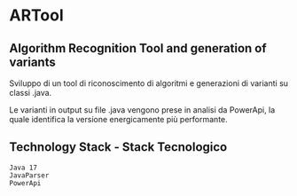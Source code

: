 # ARTool
## Algorithm Recognition Tool and generation of variants
Sviluppo di un tool di riconoscimento di algoritmi e generazioni di varianti su classi .java.

Le varianti in output su file .java vengono prese in analisi da PowerApi, la quale identifica la versione energicamente più performante.

## Technology Stack - Stack Tecnologico
    Java 17
    JavaParser
    PowerApi
